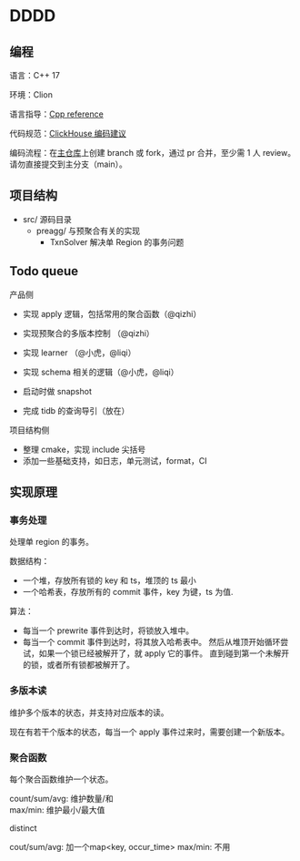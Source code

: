 # DDDD

## 编程

语言：C++ 17

环境：Clion

语言指导：[Cpp reference](https://zh.cppreference.com/w/%E9%A6%96%E9%A1%B5)

代码规范：[ClickHouse 编码建议](https://clickhouse.tech/docs/zh/development/style/)

编码流程：在[主仓库](https://github.com/LittleFall/tidb-hackathon-2020)上创建 branch 或 fork，通过 pr 合并，至少需 1 人 review。请勿直接提交到主分支（main）。 

## 项目结构

- src/ 源码目录
    - preagg/ 与预聚合有关的实现
        - TxnSolver 解决单 Region 的事务问题
        
## Todo queue

产品侧
- 实现 apply 逻辑，包括常用的聚合函数（@qizhi）
- 实现预聚合的多版本控制 （@qizhi）

- 实现 learner （@小虎，@liqi）
- 实现 schema 相关的逻辑（@小虎，@liqi）
- 启动时做 snapshot

- 完成 tidb 的查询导引（放在）


项目结构侧
- 整理 cmake，实现 include 尖括号
- 添加一些基础支持，如日志，单元测试，format，CI


## 实现原理

### 事务处理

处理单 region 的事务。

数据结构：
- 一个堆，存放所有锁的 key 和 ts，堆顶的 ts 最小
- 一个哈希表，存放所有的 commit 事件，key 为键，ts 为值.

算法：
- 每当一个 prewrite 事件到达时，将锁放入堆中。
- 每当一个 commit 事件到达时，将其放入哈希表中。
    然后从堆顶开始循环尝试，如果一个锁已经被解开了，就 apply 它的事件。
    直到碰到第一个未解开的锁，或者所有锁都被解开了。
    
### 多版本读

维护多个版本的状态，并支持对应版本的读。

现在有若干个版本的状态，每当一个 apply 事件过来时，需要创建一个新版本。

### 聚合函数

每个聚合函数维护一个状态。

count/sum/avg: 维护数量/和  
max/min: 维护最小/最大值

distinct

cout/sum/avg: 加一个map<key, occur_time>
max/min: 不用

